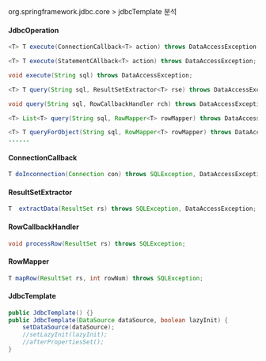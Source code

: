 org.springframework.jdbc.core > jdbcTemplate 분석



#### JdbcOperation

~~~java
<T> T execute(ConnectionCallback<T> action) throws DataAccessException

<T> T execute(StatementCAllback<T> action) throws DataAccessException;

void execute(String sql) throws DataAccessException;

<T> T query(String sql, ResultSetExtractor<T> rse) throws DataAccessException;

void query(String sql, RowCallbackHandler rch) throws DataAccessException;

<T> List<T> query(String sql, RowMapper<T> rowMapper) throws DataAccessException;

<T> T queryForObject(String sql, RowMapper<T> rowMapper) throws DataAccessException;
......
~~~



#### ConnectionCallback<T>

~~~java
T doInconnection(Connection con) throws SQLException, DataAccessException;
~~~



#### ResultSetExtractor<T>

~~~java
T  extractData(ResultSet rs) throws SQLException, DataAccessException;
~~~



#### RowCallbackHandler

~~~java
void processRow(ResultSet rs) throws SQLException;
~~~



#### RowMapper<T>

~~~java
T mapRow(ResultSet rs, int rowNum) throws SQLException;
~~~





#### JdbcTemplate

~~~java
public JdbcTemplate() {}
public JdbcTemplate(DataSource dataSource, boolean lazyInit) {
    setDataSource(dataSource);
    //setLazyInit(lazyInit);
    //afterPropertiesSet();
}
~~~









